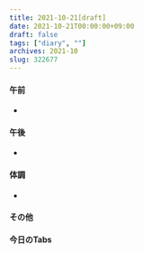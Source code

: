 ```yaml
---
title: 2021-10-21[draft]
date: 2021-10-21T00:00:00+09:00
draft: false
tags: ["diary", ""]
archives: 2021-10
slug: 322677
---
```

#### 午前
- 
#### 午後
- 
#### 体調
- 
#### その他
#### 今日のTabs